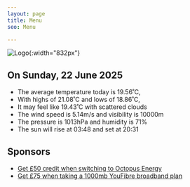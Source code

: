 ```yaml
---
layout: page
title: Menu
seo: Menu

---
```


![Logo](/images/logo.jpg){:width="832px"}

<!-- weather_marker starts -->
## On Sunday, 22 June 2025

- The average temperature today is 19.56˚C,
- With highs of 21.08˚C and lows of 18.86˚C,
- It may feel like 19.43˚C with scattered clouds
- The wind speed is 5.14m/s and visibility is 10000m
- The pressure is 1013hPa and humidity is 71%
- The sun will rise at 03:48 and set at 20:31

<!-- weather_marker ends -->

## Sponsors

- [Get £50 credit when switching to Octopus Energy](https://bit.ly/3oD1nnS)
- [Get £75 when taking a 1000mb YouFibre broadband plan](https://aklam.io/91zWhU?)

